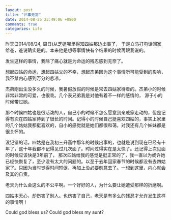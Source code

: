 ```yaml
---
layout: post
title: "世事无常"
date: 2014-08-25 23:49:06 +0800
comments: true
categories: Life
---
```

昨天(2014/08/24, 周日)从芝姐哪里得知四姑那边出事了， 于是立马打电话回家给爸，爸说确实是的。本来他是想等事情快有个结果的时候再跟我说的。    

发生这样的事情，我除了痛心就是为命运的残忍感到无奈了。  

想起四姑的命运，想起四姑父的不幸，想起杰弟因为这个事情所可能受到的影响，我不禁内心感到万分的悲凉。

杰弟刚出生没多久的时候，我暑假放假的时候是常去四姑家待着的。杰弟小的时候非常非常的可爱，也很乖。几个表兄弟我是对他有着不一样的感情的， 源于小的时候带过她。  

那个时候四姑也是很活泼的人，自己小的时候不怎么愿意到亲戚家走动的，但是记得有次在四姑家待到了很长的时间。记得小的时候自己挺喜欢四姑的，事实上家里的几个姑姑我都挺喜欢的，自小的感觉就是她们都很和蔼，对我还有几个姊妹都是很关怀的。  

没记错的话，四姑是在我初三升高中那年的时候出事的，也就是说到现在已经有十年了，这十年我都不记得见过几次面了。时间过得实在是太快了。还记得上次见面的时候应该快是3年前了， 那次四姑给我的感觉是挺正常的了，我一直以为或许她已经快恢复了，至少没有太大的问题的。以至于去年回家春节的时候都没有去四姑家了。只因为当时觉得时间短促，再加上没必要刻意去了。一想到这里，内心就会及其的自责。  

老天为什么会这么的不公平啊。一个好好的人，为什么要让她遭受那样的折磨啊。    

四姑本无心，却伤害了别人。也伤害了自己，老天是有多么的残忍才允许发生这样的事情啊！

Could god bless us? Could god bless my aunt?